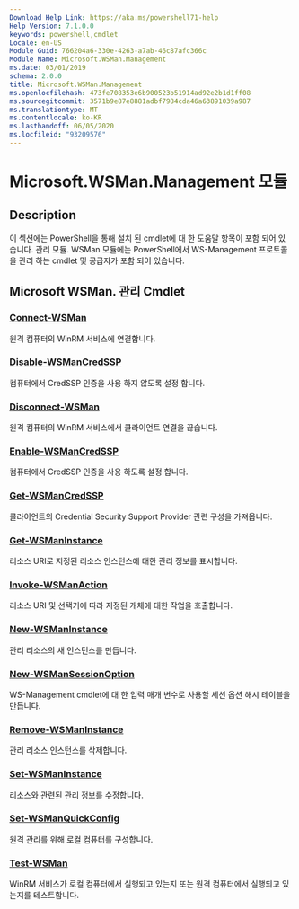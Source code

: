 ```yaml
---
Download Help Link: https://aka.ms/powershell71-help
Help Version: 7.1.0.0
keywords: powershell,cmdlet
Locale: en-US
Module Guid: 766204a6-330e-4263-a7ab-46c87afc366c
Module Name: Microsoft.WSMan.Management
ms.date: 03/01/2019
schema: 2.0.0
title: Microsoft.WSMan.Management
ms.openlocfilehash: 473fe708353e6b900523b51914ad92e2b1d1ff08
ms.sourcegitcommit: 3571b9e87e8881adbf7984cda46a63891039a987
ms.translationtype: MT
ms.contentlocale: ko-KR
ms.lasthandoff: 06/05/2020
ms.locfileid: "93209576"
---
```

# Microsoft.WSMan.Management 모듈

## Description

이 섹션에는 PowerShell을 통해 설치 된 cmdlet에 대 한 도움말 항목이 포함 되어 있습니다. 관리 모듈. WSMan 모듈에는 PowerShell에서 WS-Management 프로토콜을 관리 하는 cmdlet 및 공급자가 포함 되어 있습니다.

## Microsoft WSMan. 관리 Cmdlet

### [Connect-WSMan](Connect-WSMan.md)
원격 컴퓨터의 WinRM 서비스에 연결합니다.

### [Disable-WSManCredSSP](Disable-WSManCredSSP.md)
컴퓨터에서 CredSSP 인증을 사용 하지 않도록 설정 합니다.

### [Disconnect-WSMan](Disconnect-WSMan.md)
원격 컴퓨터의 WinRM 서비스에서 클라이언트 연결을 끊습니다.

### [Enable-WSManCredSSP](Enable-WSManCredSSP.md)
컴퓨터에서 CredSSP 인증을 사용 하도록 설정 합니다.

### [Get-WSManCredSSP](Get-WSManCredSSP.md)
클라이언트의 Credential Security Support Provider 관련 구성을 가져옵니다.

### [Get-WSManInstance](Get-WSManInstance.md)
리소스 URI로 지정된 리소스 인스턴스에 대한 관리 정보를 표시합니다.

### [Invoke-WSManAction](Invoke-WSManAction.md)
리소스 URI 및 선택기에 따라 지정된 개체에 대한 작업을 호출합니다.

### [New-WSManInstance](New-WSManInstance.md)
관리 리소스의 새 인스턴스를 만듭니다.

### [New-WSManSessionOption](New-WSManSessionOption.md)
WS-Management cmdlet에 대 한 입력 매개 변수로 사용할 세션 옵션 해시 테이블을 만듭니다.

### [Remove-WSManInstance](Remove-WSManInstance.md)
관리 리소스 인스턴스를 삭제합니다.

### [Set-WSManInstance](Set-WSManInstance.md)
리소스와 관련된 관리 정보를 수정합니다.

### [Set-WSManQuickConfig](Set-WSManQuickConfig.md)
원격 관리를 위해 로컬 컴퓨터를 구성합니다.

### [Test-WSMan](Test-WSMan.md)
WinRM 서비스가 로컬 컴퓨터에서 실행되고 있는지 또는 원격 컴퓨터에서 실행되고 있는지를 테스트합니다.

